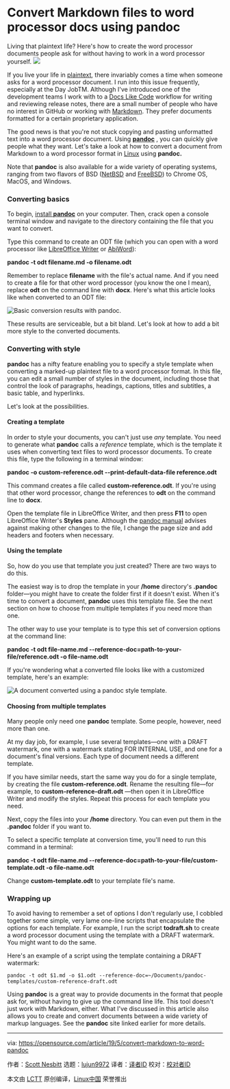 [#]: collector: (lujun9972)
[#]: translator: (wxy)
[#]: reviewer: ( )
[#]: publisher: ( )
[#]: url: ( )
[#]: subject: (Convert Markdown files to word processor docs using pandoc)
[#]: via: (https://opensource.com/article/19/5/convert-markdown-to-word-pandoc)
[#]: author: (Scott Nesbitt https://opensource.com/users/scottnesbitt/users/jason-van-gumster/users/kikofernandez)

Convert Markdown files to word processor docs using pandoc
======
Living that plaintext life? Here's how to create the word processor
documents people ask for without having to work in a word processor
yourself.
![][1]

If you live your life in [plaintext][2], there invariably comes a time when someone asks for a word processor document. I run into this issue frequently, especially at the Day JobTM. Although I've introduced one of the development teams I work with to a [Docs Like Code][3] workflow for writing and reviewing release notes, there are a small number of people who have no interest in GitHub or working with [Markdown][4]. They prefer documents formatted for a certain proprietary application.

The good news is that you're not stuck copying and pasting unformatted text into a word processor document. Using **[pandoc][5]** , you can quickly give people what they want. Let's take a look at how to convert a document from Markdown to a word processor format in [Linux][6] using **pandoc.** ​​​​

Note that **pandoc** is also available for a wide variety of operating systems, ranging from two flavors of BSD ([NetBSD][7] and [FreeBSD][8]) to Chrome OS, MacOS, and Windows.

### Converting basics

To begin, [install **pandoc**][9] on your computer. Then, crack open a console terminal window and navigate to the directory containing the file that you want to convert.

Type this command to create an ODT file (which you can open with a word processor like [LibreOffice Writer][10] or [AbiWord][11]):

**pandoc -t odt filename.md -o filename.odt**

Remember to replace **filename** with the file's actual name. And if you need to create a file for that other word processor (you know the one I mean), replace **odt** on the command line with **docx**. Here's what this article looks like when converted to an ODT file:

![Basic conversion results with pandoc.][12]

These results are serviceable, but a bit bland. Let's look at how to add a bit more style to the converted documents.

### Converting with style

**pandoc** has a nifty feature enabling you to specify a style template when converting a marked-up plaintext file to a word processor format. In this file, you can edit a small number of styles in the document, including those that control the look of paragraphs, headings, captions, titles and subtitles, a basic table, and hyperlinks.

Let's look at the possibilities.

#### Creating a template

In order to style your documents, you can't just use _any_ template. You need to generate what **pandoc** calls a _reference_ template, which is the template it uses when converting text files to word processor documents. To create this file, type the following in a terminal window:

**pandoc -o custom-reference.odt --print-default-data-file reference.odt**

This command creates a file called **custom-reference.odt**. If you're using that other word processor, change the references to **odt** on the command line to **docx**.

Open the template file in LibreOffice Writer, and then press **F11** to open LibreOffice Writer's **Styles** pane. Although the [pandoc manual][13] advises against making other changes to the file, I change the page size and add headers and footers when necessary.

#### Using the template

So, how do you use that template you just created? There are two ways to do this.

The easiest way is to drop the template in your **/home** directory's **.pandoc** folder—you might have to create the folder first if it doesn't exist. When it's time to convert a document, **pandoc** uses this template file. See the next section on how to choose from multiple templates if you need more than one.

The other way to use your template is to type this set of conversion options at the command line:

**pandoc -t odt file-name.md --reference-doc=path-to-your-file/reference.odt -o file-name.odt**

If you're wondering what a converted file looks like with a customized template, here's an example:

![A document converted using a pandoc style template.][14]

#### Choosing from multiple templates

Many people only need one **pandoc** template. Some people, however, need more than one.

At my day job, for example, I use several templates—one with a DRAFT watermark, one with a watermark stating FOR INTERNAL USE, and one for a document's final versions. Each type of document needs a different template.

If you have similar needs, start the same way you do for a single template, by creating the file **custom-reference.odt**. Rename the resulting file—for example, to **custom-reference-draft.odt** —then open it in LibreOffice Writer and modify the styles. Repeat this process for each template you need.

Next, copy the files into your **/home** directory. You can even put them in the **.pandoc** folder if you want to.

To select a specific template at conversion time, you'll need to run this command in a terminal:

**pandoc -t odt file-name.md --reference-doc=path-to-your-file/custom-template.odt -o file-name.odt**

Change **custom-template.odt** to your template file's name.

### Wrapping up

To avoid having to remember a set of options I don't regularly use, I cobbled together some simple, very lame one-line scripts that encapsulate the options for each template. For example, I run the script **todraft.sh** to create a word processor document using the template with a DRAFT watermark. You might want to do the same.

Here's an example of a script using the template containing a DRAFT watermark:

`pandoc -t odt $1.md -o $1.odt --reference-doc=~/Documents/pandoc-templates/custom-reference-draft.odt`

Using **pandoc** is a great way to provide documents in the format that people ask for, without having to give up the command line life. This tool doesn't just work with Markdown, either. What I've discussed in this article also allows you to create and convert documents between a wide variety of markup languages. See the **pandoc** site linked earlier for more details.

--------------------------------------------------------------------------------

via: https://opensource.com/article/19/5/convert-markdown-to-word-pandoc

作者：[Scott Nesbitt][a]
选题：[lujun9972][b]
译者：[译者ID](https://github.com/译者ID)
校对：[校对者ID](https://github.com/校对者ID)

本文由 [LCTT](https://github.com/LCTT/TranslateProject) 原创编译，[Linux中国](https://linux.cn/) 荣誉推出

[a]: https://opensource.com/users/scottnesbitt/users/jason-van-gumster/users/kikofernandez
[b]: https://github.com/lujun9972
[1]: https://opensource.com/sites/default/files/styles/image-full-size/public/lead-images/computer_keyboard_laptop_development_code_woman.png?itok=vbYz6jjb
[2]: https://plaintextproject.online/
[3]: https://www.docslikecode.com/
[4]: https://en.wikipedia.org/wiki/Markdown
[5]: https://pandoc.org/
[6]: /resources/linux
[7]: https://www.netbsd.org/
[8]: https://www.freebsd.org/
[9]: https://pandoc.org/installing.html
[10]: https://www.libreoffice.org/discover/writer/
[11]: https://www.abisource.com/
[12]: https://opensource.com/sites/default/files/uploads/pandoc-wp-basic-conversion_600_0.png (Basic conversion results with pandoc.)
[13]: https://pandoc.org/MANUAL.html
[14]: https://opensource.com/sites/default/files/uploads/pandoc-wp-conversion-with-tpl_600.png (A document converted using a pandoc style template.)
